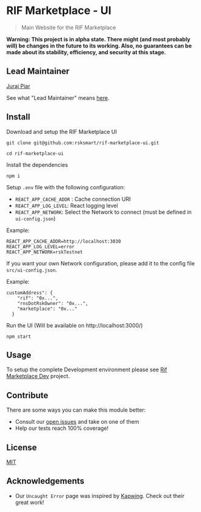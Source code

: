 # RIF Marketplace - UI

> Main Website for the RIF Marketplace

**Warning: This project is in alpha state. There might (and most probably will) be changes in the future to its working. Also, no guarantees can be made about its stability, efficiency, and security at this stage.**

## Lead Maintainer

[Juraj Piar](https://github.com/jurajpiar)

See what "Lead Maintainer" means [here](https://github.com/rsksmart/lead-maintainer).

## Install

Download and setup the RIF Marketplace UI
```
git clone git@github.com:rsksmart/rif-marketplace-ui.git

cd rif-marketplace-ui
```

Install the dependencies

```
npm i
```

Setup `.env` file with the following configuration:

 - `REACT_APP_CACHE_ADDR` : Cache connection URI
 - `REACT_APP_LOG_LEVEL`: React logging level
 - `REACT_APP_NETWORK`: Select the Network to connect (must be defined in `ui-config.json`)

Example:

```
REACT_APP_CACHE_ADDR=http://localhost:3030
REACT_APP_LOG_LEVEL=error
REACT_APP_NETWORK=rskTestnet
```

If you want your own Network configuration, please add it to the config file `src/ui-config.json`.

Example:

```
customAddress": {
    "rif": "0x...",
    "rnsDotRskOwner": "0x...",
    "marketplace": "0x..."
  }
```

Run the UI (Will be available on http://localhost:3000/)
```
npm start
```


## Usage

To setup the complete Development environment please see [Rif Marketplace Dev](https://github.com/rsksmart/rif-marketplace-dev#local-development-environment-for-rif-marketplace-services) project.


## Contribute

There are some ways you can make this module better:

- Consult our [open issues](https://github.com/rsksmart/rif-marketplace-ui/issues) and take on one of them
- Help our tests reach 100% coverage!

## License

[MIT](./LICENSE)

## Acknowledgements

- Our `Uncaught Error` page was inspired by [Kapwing](https://www.kapwing.com/404-illustrations). Check out their great work!
